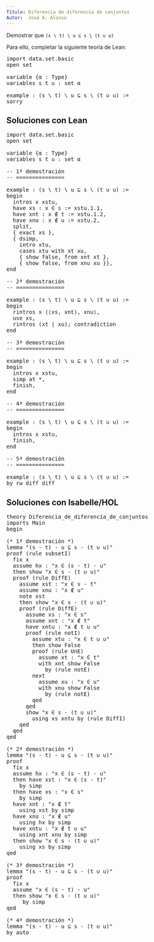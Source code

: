 ```yaml
---
Título: Diferencia de diferencia de conjuntos
Autor:  José A. Alonso
---
```


Demostrar que `(s \ t) \ u ⊆ s \ (t ∪ u)`

Para ello, completar la siguiente teoría de Lean:

<pre lang="lean">
import data.set.basic
open set

variable {α : Type}
variables s t u : set α

example : (s \ t) \ u ⊆ s \ (t ∪ u) :=
sorry
</pre>

## Soluciones con Lean

<pre lang="lean">
import data.set.basic
open set

variable {α : Type}
variables s t u : set α

-- 1ª demostración
-- ===============

example : (s \ t) \ u ⊆ s \ (t ∪ u) :=
begin
  intros x xstu,
  have xs : x ∈ s := xstu.1.1,
  have xnt : x ∉ t := xstu.1.2,
  have xnu : x ∉ u := xstu.2,
  split,
  { exact xs },
  { dsimp,
    intro xtu,
    cases xtu with xt xu,
    { show false, from xnt xt },
    { show false, from xnu xu }},
end

-- 2ª demostración
-- ===============

example : (s \ t) \ u ⊆ s \ (t ∪ u) :=
begin
  rintros x ⟨⟨xs, xnt⟩, xnu⟩,
  use xs,
  rintros (xt | xu); contradiction
end

-- 3ª demostración
-- ===============

example : (s \ t) \ u ⊆ s \ (t ∪ u) :=
begin
  intros x xstu,
  simp at *,
  finish,
end

-- 4ª demostración
-- ===============

example : (s \ t) \ u ⊆ s \ (t ∪ u) :=
begin
  intros x xstu,
  finish,
end

-- 5ª demostración
-- ===============

example : (s \ t) \ u ⊆ s \ (t ∪ u) :=
by rw diff_diff
</pre>

## Soluciones con Isabelle/HOL

<pre lang="isar">
theory Diferencia_de_diferencia_de_conjuntos
imports Main
begin

(* 1ª demostración *)
lemma "(s - t) - u ⊆ s - (t ∪ u)"
proof (rule subsetI)
  fix x
  assume hx : "x ∈ (s - t) - u"
  then show "x ∈ s - (t ∪ u)"
  proof (rule DiffE)
    assume xst : "x ∈ s - t"
    assume xnu : "x ∉ u"
    note xst
    then show "x ∈ s - (t ∪ u)"
    proof (rule DiffE)
      assume xs : "x ∈ s"
      assume xnt : "x ∉ t"
      have xntu : "x ∉ t ∪ u"
      proof (rule notI)
        assume xtu : "x ∈ t ∪ u"
        then show False
        proof (rule UnE)
          assume xt : "x ∈ t"
          with xnt show False
            by (rule notE)
        next
          assume xu : "x ∈ u"
          with xnu show False
            by (rule notE)
        qed
      qed
      show "x ∈ s - (t ∪ u)"
        using xs xntu by (rule DiffI)
    qed
  qed
qed

(* 2ª demostración *)
lemma "(s - t) - u ⊆ s - (t ∪ u)"
proof
  fix x
  assume hx : "x ∈ (s - t) - u"
  then have xst : "x ∈ (s - t)"
    by simp
  then have xs : "x ∈ s"
    by simp
  have xnt : "x ∉ t"
    using xst by simp
  have xnu : "x ∉ u"
    using hx by simp
  have xntu : "x ∉ t ∪ u"
    using xnt xnu by simp
  then show "x ∈ s - (t ∪ u)"
    using xs by simp
qed

(* 3ª demostración *)
lemma "(s - t) - u ⊆ s - (t ∪ u)"
proof
  fix x
  assume "x ∈ (s - t) - u"
  then show "x ∈ s - (t ∪ u)"
     by simp
qed

(* 4ª demostración *)
lemma "(s - t) - u ⊆ s - (t ∪ u)"
by auto
</pre>
